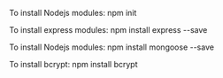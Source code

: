 To install Nodejs modules: npm init

To install express modules: npm install express --save

To install Nodejs modules: npm install mongoose --save

To install bcrypt: npm install bcrypt
